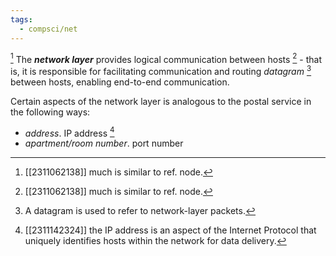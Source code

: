 ```yaml
---
tags:
  - compsci/net
---
```

[^1]
The ***network layer*** provides logical communication between hosts [^1] - that is, it is responsible for facilitating communication and routing *datagram* [^2] between hosts, enabling end-to-end communication.

Certain aspects of the network layer is analogous to the postal service in the following ways:
- *address*. IP address [^3]
- *apartment/room number*. port number

[^1]: [[2311062138]] much is similar to ref. node.
[^2]: A datagram is used to refer to network-layer packets.
[^3]: [[2311142324]] the IP address is an aspect of the Internet Protocol that uniquely identifies hosts within the network for data delivery.